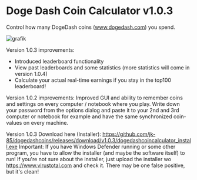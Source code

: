 # Doge Dash Coin Calculator v1.0.3
Control how many DogeDash coins (www.dogedash.com) you spend.

![grafik](https://user-images.githubusercontent.com/13134932/204112027-0ca99dee-02b5-4367-a621-ae69468ae4ea.png)

Version 1.0.3 improvements:
- Introduced leaderboard functionality
- View past leaderboards and some statistics (more statistics will come in version 1.0.4)
- Calculate your actual real-time earnings if you stay in the top100 leaderboard!

Version 1.0.2 improvements:
Improved GUI and ability to remember coins and settings on every computer / notebook where you play. Write down your password from the options dialog and paste it to your 2nd and 3rd computer or notebook for example and have the same synchronized coin-values on every machine.


Version 1.0.3 Download here (Installer): https://github.com/jk-85/dogedashcoins/releases/download/v1.0.3/dogedashcoincalculator_install.exe
Important: If you have Windows Defender running or some other program, you have to allow the installer (and maybe the software itself) to run! If you're not sure about the installer, just upload the installer wo https://www.virustotal.com and check it. There may be one false positive, but it's clean!
